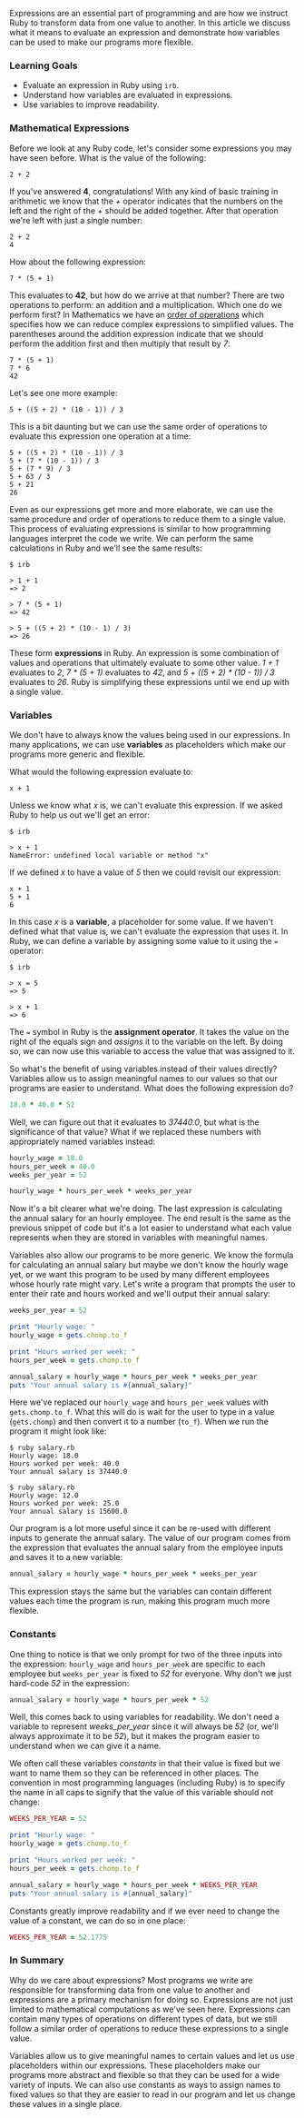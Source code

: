 Expressions are an essential part of programming and are how we instruct Ruby to transform data from one value to another. In this article we discuss what it means to evaluate an expression and demonstrate how variables can be used to make our programs more flexible.

### Learning Goals

* Evaluate an expression in Ruby using `irb`.
* Understand how variables are evaluated in expressions.
* Use variables to improve readability.

### Mathematical Expressions

Before we look at any Ruby code, let's consider some expressions you may have seen before. What is the value of the following:

```no-highlight
2 + 2
```

If you've answered **4**, congratulations! With any kind of basic training in arithmetic we know that the *+* operator indicates that the numbers on the left and the right of the *+* should be added together. After that operation we're left with just a single number:

```no-highlight
2 + 2
4
```

How about the following expression:

```no-highlight
7 * (5 + 1)
```

This evaluates to **42**, but how do we arrive at that number? There are two operations to perform: an addition and a multiplication. Which one do we perform first? In Mathematics we have an [order of operations][order-of-operations] which specifies how we can reduce complex expressions to simplified values. The parentheses around the addition expression indicate that we should perform the addition first and then multiply that result by *7*:

```no-highlight
7 * (5 + 1)
7 * 6
42
```

Let's see one more example:

```no-highlight
5 + ((5 + 2) * (10 - 1)) / 3
```

This is a bit daunting but we can use the same order of operations to evaluate this expression one operation at a time:

```no-highlight
5 + ((5 + 2) * (10 - 1)) / 3
5 + (7 * (10 - 1)) / 3
5 + (7 * 9) / 3
5 + 63 / 3
5 + 21
26
```

Even as our expressions get more and more elaborate, we can use the same procedure and order of operations to reduce them to a single value. This process of evaluating expressions is similar to how programming languages interpret the code we write. We can perform the same calculations in Ruby and we'll see the same results:

```no-highlight
$ irb

> 1 + 1
=> 2

> 7 * (5 + 1)
=> 42

> 5 + ((5 + 2) * (10 - 1) / 3)
=> 26
```

These form **expressions** in Ruby. An expression is some combination of values and operations that ultimately evaluate to some other value. *1 + 1* evaluates to *2*, *7 * (5 + 1)* evaluates to *42*, and *5 + ((5 + 2) * (10 - 1)) / 3* evaluates to *26*. Ruby is simplifying these expressions until we end up with a single value.

### Variables

We don't have to always know the values being used in our expressions. In many applications, we can use **variables** as placeholders which make our programs more generic and flexible.

What would the following expression evaluate to:

```no-highlight
x + 1
```

Unless we know what *x* is, we can't evaluate this expression. If we asked Ruby to help us out we'll get an error:

```no-highlight
$ irb

> x + 1
NameError: undefined local variable or method "x"
```

If we defined *x* to have a value of *5* then we could revisit our expression:

```no-highlight
x + 1
5 + 1
6
```

In this case *x* is a **variable**, a placeholder for some value. If we haven't defined what that value is, we can't evaluate the expression that uses it. In Ruby, we can define a variable by assigning some value to it using the `=` operator:

```no-highlight
$ irb

> x = 5
=> 5

> x + 1
=> 6
```

The `=` symbol in Ruby is the **assignment operator**. It takes the value on the right of the equals sign and *assigns* it to the variable on the left. By doing so, we can now use this variable to access the value that was assigned to it.

So what's the benefit of using variables instead of their values directly? Variables allow us to assign meaningful names to our values so that our programs are easier to understand. What does the following expression do?

```ruby
18.0 * 40.0 * 52
```

Well, we can figure out that it evaluates to *37440.0*, but what is the significance of that value? What if we replaced these numbers with appropriately named variables instead:

```ruby
hourly_wage = 18.0
hours_per_week = 40.0
weeks_per_year = 52

hourly_wage * hours_per_week * weeks_per_year
```

Now it's a bit clearer what we're doing. The last expression is calculating the annual salary for an hourly employee. The end result is the same as the previous snippet of code but it's a lot easier to understand what each value represents when they are stored in variables with meaningful names.

Variables also allow our programs to be more generic. We know the formula for calculating an annual salary but maybe we don't know the hourly wage yet, or we want this program to be used by many different employees whose hourly rate might vary. Let's write a program that prompts the user to enter their rate and hours worked and we'll output their annual salary:

```ruby
weeks_per_year = 52

print "Hourly wage: "
hourly_wage = gets.chomp.to_f

print "Hours worked per week: "
hours_per_week = gets.chomp.to_f

annual_salary = hourly_wage * hours_per_week * weeks_per_year
puts "Your annual salary is #{annual_salary}"
```

Here we've replaced our `hourly_wage` and `hours_per_week` values with `gets.chomp.to_f`. What this will do is wait for the user to type in a value (`gets.chomp`) and then convert it to a number (`to_f`). When we run the program it might look like:

```no-highlight
$ ruby salary.rb
Hourly wage: 18.0
Hours worked per week: 40.0
Your annual salary is 37440.0

$ ruby salary.rb
Hourly wage: 12.0
Hours worked per week: 25.0
Your annual salary is 15600.0
```

Our program is a lot more useful since it can be re-used with different inputs to generate the annual salary. The value of our program comes from the expression that evaluates the annual salary from the employee inputs and saves it to a new variable:

```ruby
annual_salary = hourly_wage * hours_per_week * weeks_per_year
```

This expression stays the same but the variables can contain different values each time the program is run, making this program much more flexible.

### Constants

One thing to notice is that we only prompt for two of the three inputs into the expression: `hourly_wage` and `hours_per_week` are specific to each employee but `weeks_per_year` is fixed to *52* for everyone. Why don't we just hard-code *52* in the expression:

```ruby
annual_salary = hourly_wage * hours_per_week * 52
```

Well, this comes back to using variables for readability. We don't need a variable to represent *weeks_per_year* since it will always be *52* (or, we'll always approximate it to be *52*), but it makes the program easier to understand when we can give it a name.

We often call these variables *constants* in that their value is fixed but we want to name them so they can be referenced in other places. The convention in most programming languages (including Ruby) is to specify the name in all caps to signify that the value of this variable should not change:

```ruby
WEEKS_PER_YEAR = 52

print "Hourly wage: "
hourly_wage = gets.chomp.to_f

print "Hours worked per week: "
hours_per_week = gets.chomp.to_f

annual_salary = hourly_wage * hours_per_week * WEEKS_PER_YEAR
puts "Your annual salary is #{annual_salary}"
```

Constants greatly improve readability and if we ever need to change the value of a constant, we can do so in one place:

```ruby
WEEKS_PER_YEAR = 52.1775
```

### In Summary

Why do we care about expressions? Most programs we write are responsible for transforming data from one value to another and expressions are a primary mechanism for doing so. Expressions are not just limited to mathematical computations as we've seen here. Expressions can contain many types of operations on different types of data, but we still follow a similar order of operations to reduce these expressions to a single value.

Variables allow us to give meaningful names to certain values and let us use placeholders within our expressions. These placeholders make our programs more abstract and flexible so that they can be used for a wide variety of inputs. We can also use constants as ways to assign names to fixed values so that they are easier to read in our program and let us change these values in a single place.

[order-of-operations]: http://en.wikipedia.org/wiki/Order_of_operations
